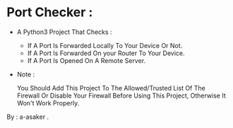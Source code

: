 # Port Checker :
  * A Python3 Project That Checks :

       - If A Port Is Forwarded Locally To Your Device Or Not.
       - If A Port Is Forwarded On your Router To Your Device.
       - If A Port Is Opened On A Remote Server.
  
  * Note :
  
    You Should Add This Project To The Allowed/Trusted List Of The Firewall Or Disable Your Firewall Before Using This Project, Otherwise It Won't Work Properly.

   By : a-asaker .
